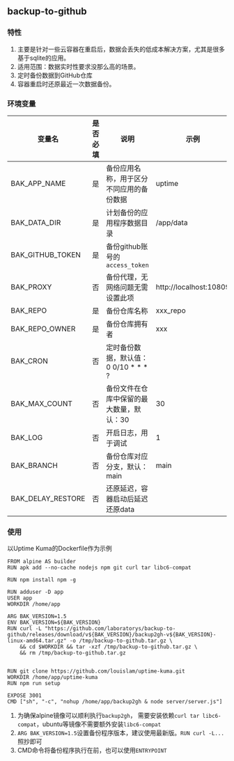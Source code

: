 ## backup-to-github
### 特性
1. 主要是针对一些云容器在重启后，数据会丢失的低成本解决方案，尤其是很多基于sqlite的应用。
2. 适用范围：数据实时性要求没那么高的场景。
3. 定时备份数据到GitHub仓库
4. 容器重启时还原最近一次数据备份。
### 环境变量
| 变量名               | 是否必填 | 说明                          | 示例                     |
|-------------------|------|-----------------------------|------------------------|
| BAK_APP_NAME      | 是    | 备份应用名称，用于区分不同应用的备份数据        | uptime                 |
| BAK_DATA_DIR      | 是    | 计划备份的应用程序数据目录               | /app/data              |
| BAK_GITHUB_TOKEN  | 是    | 备份github账号的`access_token`   |                        |
| BAK_PROXY         | 否    | 备份代理，无网络问题无需设置此项            | http://localhost:10809 |
| BAK_REPO          | 是    | 备份仓库名称                      | xxx_repo               |
| BAK_REPO_OWNER    | 是    | 备份仓库拥有者                     | xxx                    |
| BAK_CRON          | 否    | 定时备份数据，默认值：  0 0/10 * * * ? |                        |
| BAK_MAX_COUNT     | 否    | 备份文件在仓库中保留的最大数量，默认：30       | 30                     |
| BAK_LOG           | 否    | 开启日志，用于调试                   | 1                      |
| BAK_BRANCH        | 否    | 备份仓库对应分支，默认：main            | main                   |
| BAK_DELAY_RESTORE | 否    | 还原延迟，容器启动后延迟还原data          |                        |
### 使用
以Uptime Kuma的Dockerfile作为示例
```
FROM alpine AS builder
RUN apk add --no-cache nodejs npm git curl tar libc6-compat

RUN npm install npm -g

RUN adduser -D app
USER app
WORKDIR /home/app

ARG BAK_VERSION=1.5
ENV BAK_VERSION=${BAK_VERSION}
RUN curl -L "https://github.com/laboratorys/backup-to-github/releases/download/v${BAK_VERSION}/backup2gh-v${BAK_VERSION}-linux-amd64.tar.gz" -o /tmp/backup-to-github.tar.gz \
    && cd $WORKDIR && tar -xzf /tmp/backup-to-github.tar.gz \
    && rm /tmp/backup-to-github.tar.gz


RUN git clone https://github.com/louislam/uptime-kuma.git
WORKDIR /home/app/uptime-kuma
RUN npm run setup

EXPOSE 3001
CMD ["sh", "-c", "nohup /home/app/backup2gh & node server/server.js"]
```
1. 为确保alpine镜像可以顺利执行`backup2gh`， 需要安装依赖`curl tar libc6-compat`，ubuntu等镜像不需要额外安装`libc6-compat`
2. `ARG BAK_VERSION=1.5`设置备份程序版本，建议使用最新版。`RUN curl -L...`照抄即可
3. CMD命令将备份程序执行在前，也可以使用`ENTRYPOINT`
